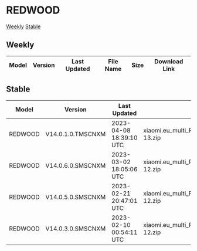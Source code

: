 # REDWOOD
[Weekly](#Weekly)  [Stable](#Stable)
## Weekly
| Model | Version | Last Updated | File Name | Size | Download Link |
| ---- | ---- | ---- | ---- | ---- | ---- |
## Stable
| Model | Version | Last Updated | File Name | Size | Download Link |
| ---- | ---- | ---- | ---- | ---- | ---- |
| REDWOOD | V14.0.1.0.TMSCNXM | 2023-04-08 18:39:10 UTC | xiaomi.eu_multi_REDWOOD_V14.0.1.0.TMSCNXM_v14-13.zip | 4.8 GB | [SourceForge](https://sourceforge.net/projects/xiaomi-eu-multilang-miui-roms/files/xiaomi.eu/MIUI-STABLE-RELEASES/MIUIv14/xiaomi.eu_multi_REDWOOD_V14.0.1.0.TMSCNXM_v14-13.zip/download) |
| REDWOOD | V14.0.6.0.SMSCNXM | 2023-03-02 18:05:06 UTC | xiaomi.eu_multi_REDWOOD_V14.0.6.0.SMSCNXM_v14-12.zip | 4.7 GB | [SourceForge](https://sourceforge.net/projects/xiaomi-eu-multilang-miui-roms/files/xiaomi.eu/MIUI-STABLE-RELEASES/MIUIv14/xiaomi.eu_multi_REDWOOD_V14.0.6.0.SMSCNXM_v14-12.zip/download) |
| REDWOOD | V14.0.5.0.SMSCNXM | 2023-02-21 20:47:01 UTC | xiaomi.eu_multi_REDWOOD_V14.0.5.0.SMSCNXM_v14-12.zip | 4.6 GB | [SourceForge](https://sourceforge.net/projects/xiaomi-eu-multilang-miui-roms/files/xiaomi.eu/MIUI-STABLE-RELEASES/MIUIv14/xiaomi.eu_multi_REDWOOD_V14.0.5.0.SMSCNXM_v14-12.zip/download) |
| REDWOOD | V14.0.3.0.SMSCNXM | 2023-02-10 00:54:11 UTC | xiaomi.eu_multi_REDWOOD_V14.0.3.0.SMSCNXM_v14-12.zip | 4.7 GB | [SourceForge](https://sourceforge.net/projects/xiaomi-eu-multilang-miui-roms/files/xiaomi.eu/MIUI-STABLE-RELEASES/MIUIv14/xiaomi.eu_multi_REDWOOD_V14.0.3.0.SMSCNXM_v14-12.zip/download) |
